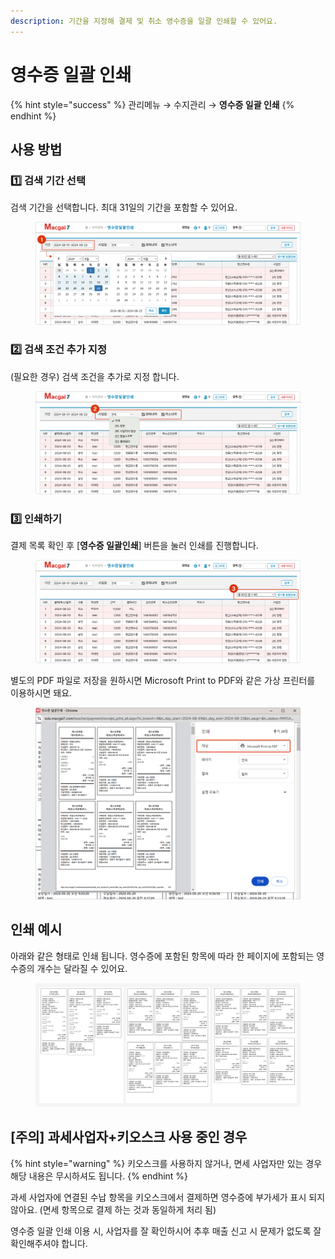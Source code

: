 ```yaml
---
description: 기간을 지정해 결제 및 취소 영수증을 일괄 인쇄할 수 있어요.
---
```


# 영수증 일괄 인쇄

{% hint style="success" %}
관리메뉴 → 수지관리 → **영수증 일괄 인쇄**
{% endhint %}

## **사용 방법**

### 1️⃣ 검색 기간 선택

검색 기간을 선택합니다. 최대 31일의 기간을 포함할 수 있어요.

<figure><img src="../../.gitbook/assets/image (3) (1) (1).png" alt=""><figcaption></figcaption></figure>

### 2️⃣ 검색 조건 추가 지정

(필요한 경우) 검색 조건을 추가로 지정 합니다.

<figure><img src="../../.gitbook/assets/image (1) (1) (1) (1) (1) (1).png" alt=""><figcaption></figcaption></figure>

### 3️⃣ 인쇄하기

결제 목록 확인 후 \[**영수증 일괄인쇄**] 버튼을 눌러 인쇄를 진행합니다. &#x20;

<figure><img src="../../.gitbook/assets/image (3) (1) (1) (1).png" alt=""><figcaption></figcaption></figure>

별도의 PDF 파일로 저장을 원하시면 Microsoft Print to PDF와 같은 가상 프린터를 이용하시면 돼요.

<div align="left">

<figure><img src="../../.gitbook/assets/image (2) (1) (1) (1) (1) (1).png" alt="" width="563"><figcaption></figcaption></figure>

</div>

## **인쇄 예시**

아래와 같은 형태로 인쇄 됩니다. 영수증에 포함된 항목에 따라 한 페이지에 포함되는 영수증의 개수는 달라질 수 있어요.

<figure><img src="../../.gitbook/assets/image (5).png" alt=""><figcaption></figcaption></figure>

## \[주의] 과세사업자+키오스크 사용 중인 경우

{% hint style="warning" %}
키오스크를 사용하지 않거나, 면세 사업자만 있는 경우 해당 내용은 무시하셔도 됩니다.
{% endhint %}

과세 사업자에 연결된 수납 항목을 키오스크에서 결제하면 영수증에 부가세가 표시 되지 않아요.  (면세 항목으로 결제 하는 것과 동일하게 처리 됨)

영수증 일괄 인쇄 이용 시, 사업자를 잘 확인하시어 추후 매출 신고 시 문제가 없도록 잘 확인해주셔야 합니다.
